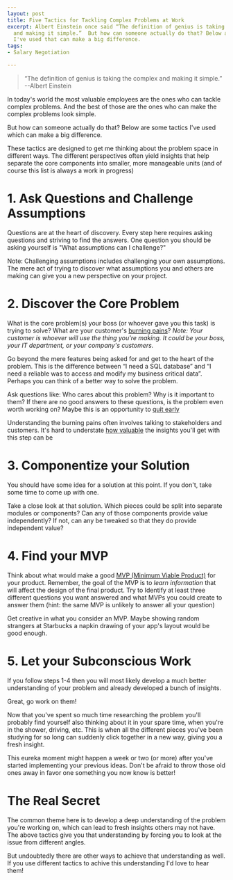 ```yaml
---
layout: post
title: Five Tactics for Tackling Complex Problems at Work
excerpt: Albert Einstein once said “The definition of genius is taking the complex
  and making it simple.”  But how can someone actually do that? Below are some tactics
  I've used that can make a big difference.
tags:
- Salary Negotiation

---
```

> “The definition of genius is taking the complex and making it simple.” --Albert Einstein 

In today's world the most valuable employees are the ones who can tackle complex problems.  And the best of those are the ones who can make the complex problems look simple.

But how can someone actually do that? Below are some tactics I've used which can make a big difference.

These tactics are designed to get me thinking about the problem space in different ways. The different perspectives often yield insights that help separate the core components into smaller, more manageable units (and of course this list is always a work in progress)

# 1. Ask Questions and Challenge Assumptions 
Questions are at the heart of discovery.  Every step here requires asking questions and striving to find the answers.  One question you should be asking yourself is "What assumptions can I challenge?"

Note: Challenging assumptions includes challenging your own assumptions.  The mere act of trying to discover what assumptions you and others are making can give you a new perspective on your project.

# 2. Discover the Core Problem
What is the core problem(s) your boss (or whoever gave you this task) is trying to solve? What are your customer's [burning pains](https://growthlab.com/how-do-i-create-and-sell-online-courses/)? 
_Note: Your customer is whoever will use the thing you're making. It could be your boss, your IT department, or your company's customers._

Go beyond the mere features being asked for and get to the heart of the problem.  This is the difference between “I need a SQL database” and “I need a reliable was to access and modify my business critical data”.  Perhaps you can think of a better way to solve the problem.

Ask questions like: Who cares about this problem? Why is it important to them? If there are no good answers to these questions, is the problem even worth working on? Maybe this is an opportunity to [quit early](https://www.reddit.com/r/lectures/comments/1nbwfv/quit_early_quit_often_prof_deepak_malhotra_harvard/)

Understanding the burning pains often involves talking to stakeholders and customers. It's hard to understate [how valuable](https://training.kalzumeus.com/newsletters/archive/validating_product_ideas) the insights you'll get with this step can be

# 3. Componentize your Solution
You should have some idea for a solution at this point.  If you don't, take some time to come up with one.

Take a close look at that solution. Which pieces could be split into separate modules or components? Can any of those components provide value independently? If not, can any be tweaked so that they do provide independent value?

# 4. Find your MVP
Think about what would make a good [MVP (Minimum Viable Product)](http://ask.leanstack.com/lean-startup-fundamentals/what-is-a-minimum-viable-product-mvp) for your product. Remember, the goal of the MVP is to _learn information_ that will affect the design of the final product. Try to Identify at least three different questions you want answered and what MVPs you could create to answer them (hint: the same MVP is unlikely to answer all your question)

Get creative in what you consider an MVP.  Maybe showing random strangers at Starbucks a napkin drawing of your app's layout would be good enough.

# 5. Let your Subconscious Work
If you follow steps 1-4 then you will most likely develop a much better understanding of your problem and already developed a bunch of insights. 

Great, go work on them!

Now that you've spent so much time researching the problem you'll probably find yourself also thinking about it in your spare time, when you're in the shower, driving, etc.  This is when all the different pieces you've been studying for so long can suddenly click together in a new way, giving you a fresh insight. 

This eureka moment might happen a week or two (or more) after you've started implementing your previous ideas. Don't be afraid to throw those old ones away in favor one something you now know is better!

# The Real Secret
The common theme here is to develop a deep understanding of the problem you're working on, which can lead to fresh insights others may not have.  The above tactics give you that understanding by forcing you to look at the issue from different angles.

But undoubtedly there are other ways to achieve that understanding as well. If you use different tactics to achive this understanding I'd love to hear them!